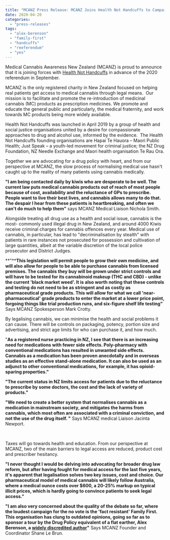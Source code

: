 ```yaml
---
title: "MCANZ Press Release: MCANZ Joins Health Not Handcuffs to Campaign for the Yes Vote in the Cannabis Referendum"
date: 2020-04-20
categories: 
  - "press-releases"
tags: 
  - "alex-berenson"
  - "family-first"
  - "handcuffs"
  - "reeferendum"
  - "yes"
---
```


Medical Cannabis Awareness New Zealand (MCANZ) is proud to announce that it is joining forces with [Health Not Handcuffs](https://www.healthnothandcuffs.nz/) in advance of the 2020 referendum in September.

MCANZ is the only registered charity in New Zealand focused on helping real patients get access to medical cannabis through legal means.  Our mission is to facilitate and promote the re-introduction of medicinal cannabis (MC) products as prescription medicines. We promote and educate the general public and particularly, the medical fraternity, and work towards MC products being more widely available.

Health Not Handcuffs was launched in April 2019 by a group of health and social justice organisations united by a desire for compassionate approaches to drug and alcohol use, informed by the evidence.  The Health Not Handcuffs founding organisations are Hapai Te Hauora – Maori Public Health; Just Speak – a youth-led movement for criminal justice; the NZ Drug Foundation, NZ Needle Exchange and Maori health organisation Te Rau Ora.

Together we are advocating for a drug policy with heart, and from our perspective at MCANZ, the slow process of normalising medical use hasn't caught up to the reality of many patients using cannabis medically.

**"I am being contacted daily by kiwis who are desperate to be well. The current law puts medical cannabis products out of reach of most people because of cost, availability and the reluctance of GPs to prescribe. People want to live their best lives, and cannabis allows many to do that. The despair I hear from these patients is heartbreaking, and often we can't do much to help them"** says MCANZ Medical Liaison Nichola Smith.

Alongside treating all drug use as a health and social issue, cannabis is the most- commonly used illegal drug in New Zealand, and around 4000 Kiwis receive criminal charges for cannabis offences every year. Medical use of cannabis, in particular, has lead to "decriminalisation by stealth" with patients in rare instances not prosecuted for possession and cultivation of large quantities, albeit at the variable discretion of the local police prosecutor and District Judges.

**"****This legislation will permit people to grow their own medicine, and will also allow for people to be able to purchase cannabis from licensed premises. The cannabis they buy will be grown under strict controls and will have to be tested for its cannabinoid makeup (THC and CBD) - unlike the current 'black market weed'. It is also worth noting that these controls and testing do not need to be as stringent and as costly as pharmaceutical grade products. This will allow for what we call 'near-pharmaceutical' grade products to enter the market at a lower price point, forgoing things like trial production runs, and six-figure shelf life testing"** Says MCANZ Spokesperson Mark Crotty.

By legalising cannabis, we can minimise the health and social problems it can cause. There will be controls on packaging, potency, portion size and advertising, and strict age limits for who can purchase it, and how much.

"**As a registered nurse practicing in NZ, I see that there is an increasing need for medications with fewer side effects. Poly-pharmacy with conventional medications has resulted in unwanted side effects. Cannabis as a medication has been proven anecdotally and in overseas studies as an effective stand-alone medication. It can also be used as an adjunct to other conventional medications, for example, it has opioid-sparing properties."**

**"The current status in NZ limits access for patients due to the reluctance to prescribe by some doctors, the cost and the lack of variety of products."**

**"We need to create a better system that normalises cannabis as a medication in mainstream society, and mitigates the harms from cannabis, which most often are associated with a criminal conviction, and not the use of the drug itself. "** Says MCANZ medical Liaison Jacinta Newport.

 

Taxes will go towards health and education. From our perspective at MCANZ, two of the main barriers to legal access are reduced, product cost and prescriber hesitancy.

**"I never thought I would be delving into advocating for broader drug law reform, but after having fought for medical access for the last five years, it's apparent that legalisation solves two key issues, cost and choice. Our pharmaceutical model of medical cannabis will likely follow Australia, where a medical ounce costs over $600, a 20-25% markup on typical illicit prices, which is hardly going to convince patients to seek legal access."**

**"I am also very concerned about the quality of the debate so far, where the loudest campaign for the no vote is the 'fact resistant' Family First. This organisation has clung to outdated opinions, going so far as to sponsor a tour by the Drug Policy equivalent of a flat earther, Alex Berenson, a [widely discredited author](https://www.theguardian.com/society/2019/feb/17/marijuana-book-tell-your-children-alex-berenson)"** Says MCANZ Founder and Coordinator Shane Le Brun.
